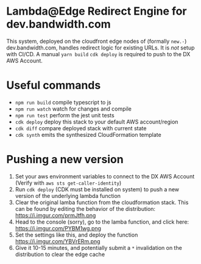 # Lambda@Edge Redirect Engine for dev.bandwidth.com

This system, deployed on the cloudfront edge nodes of (formally `new.-`) dev.bandwidth.com, handles redirect logic for existing URLs. It is _not_ setup with CI/CD. A manual `yarn build` `cdk deploy` is required to push to the DX AWS Account.

# Useful commands

 * `npm run build`   compile typescript to js
 * `npm run watch`   watch for changes and compile
 * `npm run test`    perform the jest unit tests
 * `cdk deploy`      deploy this stack to your default AWS account/region
 * `cdk diff`        compare deployed stack with current state
 * `cdk synth`       emits the synthesized CloudFormation template

# Pushing a new version

1. Set your aws environment variables to connect to the DX AWS Account (Verify with `aws sts get-caller-identity`)
2. Run `cdk deploy` (CDK must be installed on system) to push a new version of the underlying lambda function
4. Clear the original lamba function from the cloudformation stack. This can be found by editing the behavior of the distribution: https://i.imgur.com/prmJtfh.png
3. Head to the console (sorry), go to the lamba function, and click here: https://i.imgur.com/PYBM1wg.png
5. Set the settings like this, and deploy the function https://i.imgur.com/YBVrERm.png
6. Give it 10-15 minutes, and potentially submit a `*` invalidation on the distribution to clear the edge cache